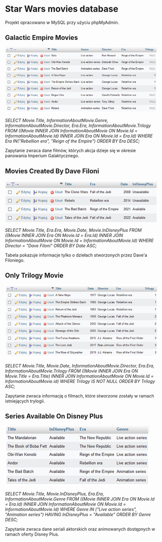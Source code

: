 # Star Wars movies database

Projekt opracowano w MySQL przy użyciu phpMyAdmin.

## Galactic Empire Movies

![](/Question1.png)

_SELECT Movie.Title, InformationAboutMovie.Genre, InformationAboutMovie.Director, Era.Era, InformationAboutMovie.Trilogy
FROM ((Movie
INNER JOIN InformationAboutMovie ON Movie.Id = InformationAboutMovie.Id)
INNER JOIN Era ON Movie.Id = Era.Id)
WHERE Era IN("Rebellion era", "Reign of the Empire")
ORDER BY Era DESC;_

Zapytanie zwraca dane filmów, których akcja dzieje się w okresie panowania Imperium Galaktycznego.

## Movies Created By Dave Filoni

![](/Question2.png)

_SELECT Movie.Title, Era.Era, Movie.Date, Movie.InDisneyPlus
FROM ((Movie
INNER JOIN Era ON Movie.Id = Era.Id)
INNER JOIN InformationAboutMovie ON Movie.Id = InformationAboutMovie.Id)
WHERE Director = "Dave Filoni"
ORDER BY Date ASC;_

Tabela pokazuje informacje tylko o dziełach stworzonych przez Dave'a Filoniego.

## Only Trilogy Movie

![](/Question3.png)

_SELECT Movie.Title, Movie.Date, InformationAboutMovie.Director, Era.Era, InformationAboutMovie.Trilogy
FROM ((Movie
INNER JOIN Era ON Movie.Title = Era.Title)
INNER JOIN InformationAboutMovie ON Movie.Id = InformationAboutMovie.id)
WHERE Trilogy IS NOT NULL
ORDER BY Trilogy ASC;_

Zapytanie zwraca informację o filmach, które stworzone zostały w ramach istniejących trylogii.

## Series Available On Disney Plus

![](/Question4.png)

_SELECT Movie.Title, Movie.InDisneyPlus, Era.Era, InformationAboutMovie.Genre
FROM ((Movie
INNER JOIN Era ON Movie.Id = Era.Id)
INNER JOIN InformationAboutMovie ON Movie.Id = InformationAboutMovie.Id)
WHERE Genre IN ("Live action series", "Animation series")
HAVING InDisneyPlus = "Available"
ORDER BY Genre DESC;_

Zapytanie zwraca dane seriali aktorskich oraz animowanych dostępnych w ramach oferty Disney Plus.
